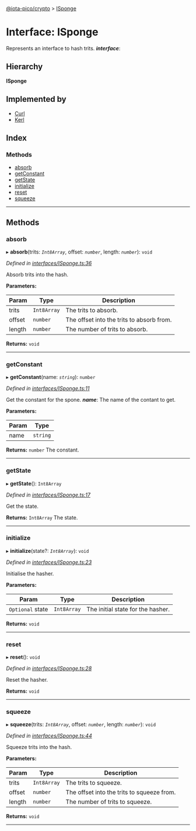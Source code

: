 [@iota-pico/crypto](../README.md) > [ISponge](../interfaces/isponge.md)

# Interface: ISponge

Represents an interface to hash trits.
*__interface__*: 

## Hierarchy

**ISponge**

## Implemented by

* [Curl](../classes/curl.md)
* [Kerl](../classes/kerl.md)

## Index

### Methods

* [absorb](isponge.md#absorb)
* [getConstant](isponge.md#getconstant)
* [getState](isponge.md#getstate)
* [initialize](isponge.md#initialize)
* [reset](isponge.md#reset)
* [squeeze](isponge.md#squeeze)

---

## Methods

<a id="absorb"></a>

###  absorb

▸ **absorb**(trits: *`Int8Array`*, offset: *`number`*, length: *`number`*): `void`

*Defined in [interfaces/ISponge.ts:36](https://github.com/iota-pico/crypto/blob/b1e71f4/src/interfaces/ISponge.ts#L36)*

Absorb trits into the hash.

**Parameters:**

| Param | Type | Description |
| ------ | ------ | ------ |
| trits | `Int8Array` |  The trits to absorb. |
| offset | `number` |  The offset into the trits to absorb from. |
| length | `number` |  The number of trits to absorb. |

**Returns:** `void`

___
<a id="getconstant"></a>

###  getConstant

▸ **getConstant**(name: *`string`*): `number`

*Defined in [interfaces/ISponge.ts:11](https://github.com/iota-pico/crypto/blob/b1e71f4/src/interfaces/ISponge.ts#L11)*

Get the constant for the spone.
*__name__*: The name of the contant to get.

**Parameters:**

| Param | Type |
| ------ | ------ |
| name | `string` |

**Returns:** `number`
The constant.

___
<a id="getstate"></a>

###  getState

▸ **getState**(): `Int8Array`

*Defined in [interfaces/ISponge.ts:17](https://github.com/iota-pico/crypto/blob/b1e71f4/src/interfaces/ISponge.ts#L17)*

Get the state.

**Returns:** `Int8Array`
The state.

___
<a id="initialize"></a>

###  initialize

▸ **initialize**(state?: *`Int8Array`*): `void`

*Defined in [interfaces/ISponge.ts:23](https://github.com/iota-pico/crypto/blob/b1e71f4/src/interfaces/ISponge.ts#L23)*

Initialise the hasher.

**Parameters:**

| Param | Type | Description |
| ------ | ------ | ------ |
| `Optional` state | `Int8Array` |  The initial state for the hasher. |

**Returns:** `void`

___
<a id="reset"></a>

###  reset

▸ **reset**(): `void`

*Defined in [interfaces/ISponge.ts:28](https://github.com/iota-pico/crypto/blob/b1e71f4/src/interfaces/ISponge.ts#L28)*

Reset the hasher.

**Returns:** `void`

___
<a id="squeeze"></a>

###  squeeze

▸ **squeeze**(trits: *`Int8Array`*, offset: *`number`*, length: *`number`*): `void`

*Defined in [interfaces/ISponge.ts:44](https://github.com/iota-pico/crypto/blob/b1e71f4/src/interfaces/ISponge.ts#L44)*

Squeeze trits into the hash.

**Parameters:**

| Param | Type | Description |
| ------ | ------ | ------ |
| trits | `Int8Array` |  The trits to squeeze. |
| offset | `number` |  The offset into the trits to squeeze from. |
| length | `number` |  The number of trits to squeeze. |

**Returns:** `void`

___

